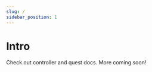 ```yaml
---
slug: /
sidebar_position: 1
---
```


# Intro

Check out controller and quest docs. More coming soon!
